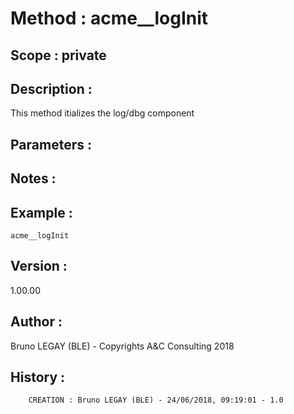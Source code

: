 ﻿# **Method :** acme__logInit## **Scope :** private## **Description :** This method itializes the log/dbg component## **Parameters :** ## **Notes :** ## **Example :** ```acme__logInit```## **Version :** 1.00.00## **Author :** Bruno LEGAY (BLE) - Copyrights A&C Consulting 2018## **History :**          CREATION : Bruno LEGAY (BLE) - 24/06/2018, 09:19:01 - 1.0